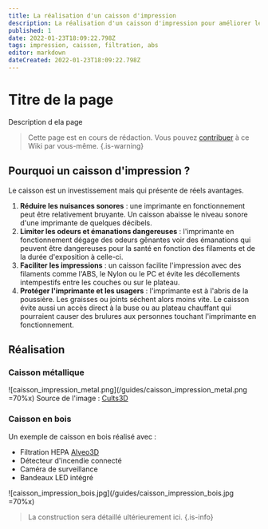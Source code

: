 ```yaml
---
title: La réalisation d'un caisson d'impression
description: La réalisation d'un caisson d'impression pour améliorer les impressions, réduire le bruit et filtrer les mauvaises odeurs
published: 1
date: 2022-01-23T18:09:22.798Z
tags: impression, caisson, filtration, abs
editor: markdown
dateCreated: 2022-01-23T18:09:22.798Z
---
```


# Titre de la page
Description d ela page
> Cette page est en cours de rédaction. Vous pouvez [contribuer](/contributeur) à ce Wiki par vous-même.
{.is-warning}

## Pourquoi un caisson d'impression ?
Le caisson est un investissement mais qui présente de réels avantages.
1. **Réduire les nuisances sonores** : une imprimante en fonctionnement peut être relativement bruyante. Un caisson abaisse le niveau sonore d'une imprimante de quelques décibels. 
2. **Limiter les odeurs et émanations dangereuses** : l'imprimante en fonctionnement dégage des odeurs gênantes voir des émanations qui peuvent être dangereuses pour la santé en fonction des filaments et de la durée d'exposition à celle-ci.
3. **Faciliter les impressions** : un caisson facilite l'impression avec des filaments comme l'ABS, le Nylon ou le PC et évite les décollements intempestifs entre les couches ou sur le plateau.
4. **Protéger l'imprimante et les usagers** : l'imprimante est à l'abris de la poussière. Les graisses ou joints séchent alors moins vite. Le caisson évite aussi un accès direct à la buse ou au plateau chauffant qui pourraient causer des brulures aux personnes touchant l'imprimante en fonctionnement.


## Réalisation
### Caisson métallique
![caisson_impression_metal.png](/guides/caisson_impression_metal.png =70%x)
Source de l'image : [Cults3D](https://cults3d.com/fr/mod%C3%A8le-3d/divers/caisson-pour-imprimante-3d) 

### Caisson en bois
Un exemple de caisson en bois réalisé avec : 
- Filtration HEPA [Alveo3D](https://www.alveo3d.com/fr/filtration-imprimante-3d/)
- Détecteur d'incendie connecté
- Caméra de surveillance
- Bandeaux LED intégré

![caisson_impression_bois.jpg](/guides/caisson_impression_bois.jpg =70%x)

> La construction sera détaillé ultérieurement ici.
{.is-info}
